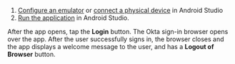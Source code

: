 
1. [Configure an emulator](https://developer.android.com/studio/run/emulator) or [connect a physical device](https://developer.android.com/studio/run/device) in Android Studio
2. [Run the application](https://developer.android.com/studio/run/device) in Android Studio.

After the app opens, tap the **Login** button. The Okta sign-in browser opens over the app. After the user successfully signs in, the browser closes and the app displays a welcome message to the user, and has a **Logout of Browser** button.
